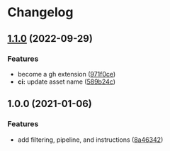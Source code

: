 # Changelog

## [1.1.0](https://github.com/jef/gh-vanity/compare/v1.0.0...v1.1.0) (2022-09-29)


### Features

* become a gh extension ([971f0ce](https://github.com/jef/gh-vanity/commit/971f0ceea9ac247bd08d0e008e01d634865a2395))
* **ci:** update asset name ([589b24c](https://github.com/jef/gh-vanity/commit/589b24c2467c1ed0cc9b1535416fe448cf08b680))

## 1.0.0 (2021-01-06)


### Features

* add filtering, pipeline, and instructions ([8a46342](https://www.github.com/jef/stargazer-vanity/commit/8a46342d44f9ea67009c1f442a0460f22d8e5be7))
